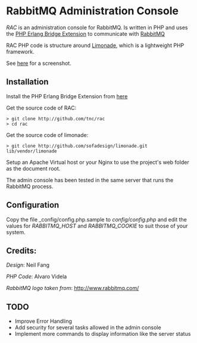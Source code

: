 # RabbitMQ Administration Console #

*RAC* is an administration console for RabbitMQ. Is written in PHP and uses the [PHP Erlang Bridge Extension](http://code.google.com/p/mypeb/) to communicate with [RabbitMQ](http://www.rabbitmq.com/)

RAC PHP code is structure around [Limonade](http://github.com/sofadesign/limonade), which is a lightweight PHP framework.

See [here](http://twitpic.com/1mvo8o) for a screenshot.

## Installation ##

Install the PHP Erlang Bridge Extension from [here](http://code.google.com/p/mypeb/)
    
Get the source code of RAC:

    > git clone http://github.com/tnc/rac
    > cd rac

Get the source code of limonade:

    > git clone http://github.com/sofadesign/limonade.git lib/vendor/limonade
    
Setup an Apache Virtual host or your Nginx to use the project's web folder as the document root.

The admin console has been tested in the same server that runs the RabbitMQ process.

## Configuration ##

Copy the file _config/config.php.sample to _config/config.php_ and edit the values for *RABBITMQ_HOST* and *RABBITMQ_COOKIE* to suit those of your system.
    
## Credits: ##

_Design_: Neil Fang

_PHP Code_: Alvaro Videla

_RabbitMQ logo taken from_: http://www.rabbitmq.com/



## TODO ##

* Improve Error Handling
* Add security for several tasks allowed in the admin console
* Implement more commands to display information like the server status